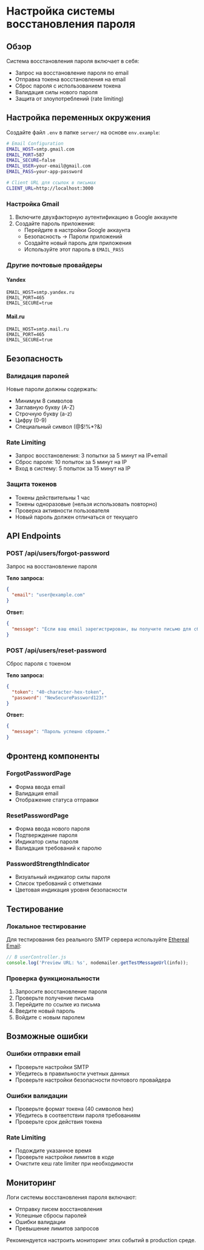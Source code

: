 # Настройка системы восстановления пароля

## Обзор

Система восстановления пароля включает в себя:

- Запрос на восстановление пароля по email
- Отправка токена восстановления на email
- Сброс пароля с использованием токена
- Валидация силы нового пароля
- Защита от злоупотреблений (rate limiting)

## Настройка переменных окружения

Создайте файл `.env` в папке `server/` на основе `env.example`:

```bash
# Email Configuration
EMAIL_HOST=smtp.gmail.com
EMAIL_PORT=587
EMAIL_SECURE=false
EMAIL_USER=your-email@gmail.com
EMAIL_PASS=your-app-password

# Client URL для ссылок в письмах
CLIENT_URL=http://localhost:3000
```

### Настройка Gmail

1. Включите двухфакторную аутентификацию в Google аккаунте
2. Создайте пароль приложения:
   - Перейдите в настройки Google аккаунта
   - Безопасность → Пароли приложений
   - Создайте новый пароль для приложения
   - Используйте этот пароль в `EMAIL_PASS`

### Другие почтовые провайдеры

#### Yandex

```
EMAIL_HOST=smtp.yandex.ru
EMAIL_PORT=465
EMAIL_SECURE=true
```

#### Mail.ru

```
EMAIL_HOST=smtp.mail.ru
EMAIL_PORT=465
EMAIL_SECURE=true
```

## Безопасность

### Валидация паролей

Новые пароли должны содержать:

- Минимум 8 символов
- Заглавную букву (A-Z)
- Строчную букву (a-z)
- Цифру (0-9)
- Специальный символ (@$!%\*?&)

### Rate Limiting

- Запрос восстановления: 3 попытки за 5 минут на IP+email
- Сброс пароля: 10 попыток за 5 минут на IP
- Вход в систему: 5 попыток за 15 минут на IP

### Защита токенов

- Токены действительны 1 час
- Токены одноразовые (нельзя использовать повторно)
- Проверка активности пользователя
- Новый пароль должен отличаться от текущего

## API Endpoints

### POST /api/users/forgot-password

Запрос на восстановление пароля

**Тело запроса:**

```json
{
  "email": "user@example.com"
}
```

**Ответ:**

```json
{
  "message": "Если ваш email зарегистрирован, вы получите письмо для сброса пароля."
}
```

### POST /api/users/reset-password

Сброс пароля с токеном

**Тело запроса:**

```json
{
  "token": "40-character-hex-token",
  "password": "NewSecurePassword123!"
}
```

**Ответ:**

```json
{
  "message": "Пароль успешно сброшен."
}
```

## Фронтенд компоненты

### ForgotPasswordPage

- Форма ввода email
- Валидация email
- Отображение статуса отправки

### ResetPasswordPage

- Форма ввода нового пароля
- Подтверждение пароля
- Индикатор силы пароля
- Валидация требований к паролю

### PasswordStrengthIndicator

- Визуальный индикатор силы пароля
- Список требований с отметками
- Цветовая индикация уровня безопасности

## Тестирование

### Локальное тестирование

Для тестирования без реального SMTP сервера используйте [Ethereal Email](https://ethereal.email/):

```javascript
// В userController.js
console.log('Preview URL: %s', nodemailer.getTestMessageUrl(info));
```

### Проверка функциональности

1. Запросите восстановление пароля
2. Проверьте получение письма
3. Перейдите по ссылке из письма
4. Введите новый пароль
5. Войдите с новым паролем

## Возможные ошибки

### Ошибки отправки email

- Проверьте настройки SMTP
- Убедитесь в правильности учетных данных
- Проверьте настройки безопасности почтового провайдера

### Ошибки валидации

- Проверьте формат токена (40 символов hex)
- Убедитесь в соответствии пароля требованиям
- Проверьте срок действия токена

### Rate Limiting

- Подождите указанное время
- Проверьте настройки лимитов в коде
- Очистите кеш rate limiter при необходимости

## Мониторинг

Логи системы восстановления пароля включают:

- Отправку писем восстановления
- Успешные сбросы паролей
- Ошибки валидации
- Превышение лимитов запросов

Рекомендуется настроить мониторинг этих событий в production среде.

